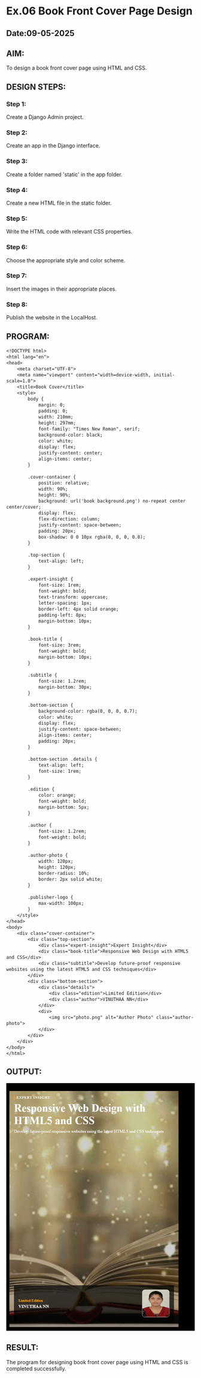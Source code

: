 # Ex.06 Book Front Cover Page Design
## Date:09-05-2025

## AIM:
To design a book front cover page using HTML and CSS.

## DESIGN STEPS:

### Step 1:
Create a Django Admin project.

### Step 2:
Create an app in the Django interface.

### Step 3:
Create a folder named 'static' in the app folder.

### Step 4:
Create a new HTML file in the static folder.

### Step 5:
Write the HTML code with relevant CSS properties.

### Step 6:
Choose the appropriate style and color scheme.

### Step 7:
Insert the images in their appropriate places.

### Step 8:
Publish the website in the LocalHost.

## PROGRAM:
```
<!DOCTYPE html>
<html lang="en">
<head>
    <meta charset="UTF-8">
    <meta name="viewport" content="width=device-width, initial-scale=1.0">
    <title>Book Cover</title>
    <style>
        body {
            margin: 0;
            padding: 0;
            width: 210mm;
            height: 297mm;
            font-family: "Times New Roman", serif;
            background-color: black;
            color: white;
            display: flex;
            justify-content: center;
            align-items: center;
        }

        .cover-container {
            position: relative;
            width: 90%;
            height: 90%;
            background: url('book background.png') no-repeat center center/cover;
            display: flex;
            flex-direction: column;
            justify-content: space-between;
            padding: 20px;
            box-shadow: 0 0 10px rgba(0, 0, 0, 0.8);
        }

        .top-section {
            text-align: left;
        }

        .expert-insight {
            font-size: 1rem;
            font-weight: bold;
            text-transform: uppercase;
            letter-spacing: 1px;
            border-left: 4px solid orange;
            padding-left: 8px;
            margin-bottom: 10px;
        }

        .book-title {
            font-size: 3rem;
            font-weight: bold;
            margin-bottom: 10px;
        }

        .subtitle {
            font-size: 1.2rem;
            margin-bottom: 30px;
        }

        .bottom-section {
            background-color: rgba(0, 0, 0, 0.7);
            color: white;
            display: flex;
            justify-content: space-between;
            align-items: center;
            padding: 20px;
        }

        .bottom-section .details {
            text-align: left;
            font-size: 1rem;
        }

        .edition {
            color: orange;
            font-weight: bold;
            margin-bottom: 5px;
        }

        .author {
            font-size: 1.2rem;
            font-weight: bold;
        }

        .author-photo {
            width: 120px;
            height: 120px;
            border-radius: 10%;
            border: 2px solid white;
        }

        .publisher-logo {
            max-width: 100px;
        }
    </style>
</head>
<body>
    <div class="cover-container">
        <div class="top-section">
            <div class="expert-insight">Expert Insight</div>
            <div class="book-title">Responsive Web Design with HTML5 and CSS</div>
            <div class="subtitle">Develop future-proof responsive websites using the latest HTML5 and CSS techniques</div>
        </div>
        <div class="bottom-section">
            <div class="details">
                <div class="edition">Limited Edition</div>
                <div class="author">VINUTHAA NN</div>
            </div>
            <div>
                <img src="photo.png" alt="Author Photo" class="author-photo">
            </div>
        </div>
    </div>
</body>
</html>
```


## OUTPUT:
![alt text](<Screenshot 2025-05-09 212756.png>)




## RESULT:
The program for designing book front cover page using HTML and CSS is completed successfully.
